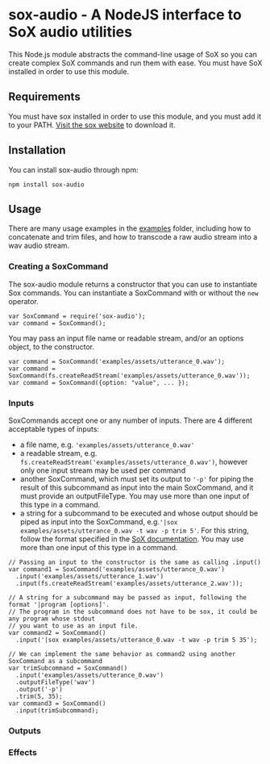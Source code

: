# sox-audio - A NodeJS interface to SoX audio utilities
This Node.js module abstracts the command-line usage of SoX so you can create complex SoX commands and run them with ease. You must have SoX installed in order to use this module.

## Requirements
You must have sox installed in order to use this module, and you must add it to your PATH. [Visit the sox website](http://sox.sourceforge.net/Main/HomePage) to download it.

## Installation
You can install sox-audio through npm:
````
npm install sox-audio
````

## Usage
There are many usage examples in the [examples](./examples) folder, including how to concatenate and trim files, and how to transcode a raw audio stream into a wav audio stream. 

### Creating a SoxCommand
The sox-audio module returns a constructor that you can use to instantiate Sox commands. You can instantiate a SoxCommand with or without the `new` operator.
````
var SoxCommand = require('sox-audio');
var command = SoxCommand();
````
You may pass an input file name or readable stream, and/or an options object, to the constructor.
````
var command = SoxCommand('examples/assets/utterance_0.wav');
var command = SoxCommand(fs.createReadStream('examples/assets/utterance_0.wav'));
var command = SoxCommand({option: "value", ... });
````

### Inputs
SoxCommands accept one or any number of inputs. There are 4 different acceptable types of inputs:
* a file name, e.g. `'examples/assets/utterance_0.wav'`
* a readable stream, e.g. `fs.createReadStream('examples/assets/utterance_0.wav')`, however only one input stream may be used per command 
* another SoxCommand, which must set its output to `'-p'` for piping the result of this subcommand as input into the main SoxCommand, and it must provide an outputFileType. You may use more than one input of this type in a command.
* a string for a subcommand to be executed and whose output should be piped as input into the SoxCommand, e.g.`'|sox examples/assets/utterance_0.wav -t wav -p trim 5'`. For this string, follow the format specified in the [SoX documentation](http://sox.sourceforge.net/sox.html#FILENAMES). You may use more than one input of this type in a command.

````
// Passing an input to the constructor is the same as calling .input()
var command1 = SoxCommand('examples/assets/utterance_0.wav')
  .input('examples/assets/utterance_1.wav')
  .input(fs.createReadStream('examples/assets/utterance_2.wav'));

// A string for a subcommand may be passed as input, following the format '|program [options]'. 
// The program in the subcommand does not have to be sox, it could be any program whose stdout 
// you want to use as an input file.
var command2 = SoxCommand()
  .input('|sox examples/assets/utterance_0.wav -t wav -p trim 5 35');
  
// We can implement the same behavior as command2 using another SoxCommand as a subcommand
var trimSubcommand = SoxCommand()
  .input('examples/assets/utterance_0.wav')
  .outputFileType('wav')
  .output('-p')
  .trim(5, 35);
var command3 = SoxCommand()
  .input(trimSubcommand);
````

### Outputs


### Effects
